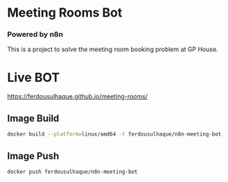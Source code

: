 # Meeting Rooms Bot
### Powered by n8n

This is a project to solve the meeting room booking problem at GP House.

# Live BOT

https://ferdousulhaque.github.io/meeting-rooms/

## Image Build

```bash
docker build --platform=linux/amd64 -t ferdousulhaque/n8n-meeting-bot .
```

## Image Push

```bash
docker push ferdousulhaque/n8n-meeting-bot
```
